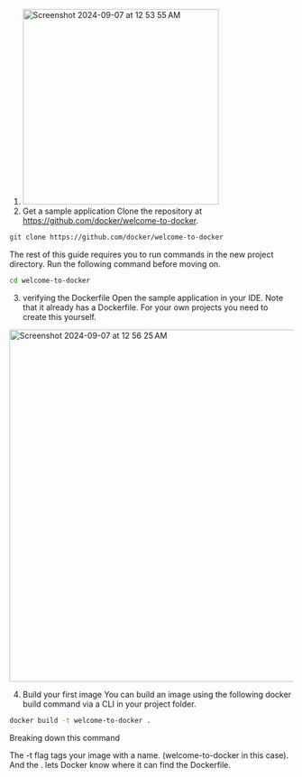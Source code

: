 1. <img width="347" alt="Screenshot 2024-09-07 at 12 53 55 AM" src="https://github.com/user-attachments/assets/5b5713d8-1e5f-411f-baa3-97eecc712cc1">
2. Get a sample application
   Clone the repository at https://github.com/docker/welcome-to-docker⁠.
``` bash
git clone https://github.com/docker/welcome-to-docker
```
The rest of this guide requires you to run commands in the new project directory. Run the following command before moving on.
``` bash 
cd welcome-to-docker
```

3. verifying the Dockerfile
   Open the sample application in your IDE. Note that it already has a Dockerfile. For your own projects you need to create this yourself.
<img width="625" alt="Screenshot 2024-09-07 at 12 56 25 AM" src="https://github.com/user-attachments/assets/4e90596c-7317-4728-beab-697111cc9125">

4. Build your first image
You can build an image using the following docker build command via a CLI in your project folder.
``` bash
docker build -t welcome-to-docker .
```
Breaking down this command

The -t flag tags your image with a name. (welcome-to-docker in this case). And the . lets Docker know where it can find the Dockerfile.
